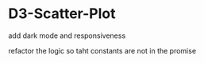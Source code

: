 # D3-Scatter-Plot

add dark mode and responsiveness

refactor the logic so taht constants are not in the promise
